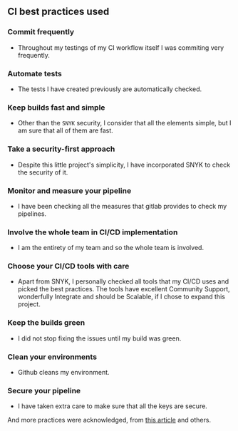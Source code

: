 ## CI best practices used

### Commit frequently

- Throughout my testings of my CI workflow itself I was commiting very frequently.

### Automate tests

- The tests I have created previously are automatically checked.

### Keep builds fast and simple

- Other than the `SNYK` security, I consider that all the elements simple, but I am sure that all of them are fast.

### Take a security-first approach

- Despite this little project's simplicity, I have incorporated SNYK to check the security of it.

### Monitor and measure your pipeline

- I have been checking all the measures that gitlab provides to check my pipelines.

### Involve the whole team in CI/CD implementation

- I am the entirety of my team and so the whole team is involved.

### Choose your CI/CD tools with care

- Apart from SNYK, I personally checked all tools that my CI/CD uses and picked the best practices. The tools have 
excellent Community Support, wonderfully Integrate and should be Scalable, if I chose to expand this project.

### Keep the builds green

- I did not stop fixing the issues until my build was green.

### Clean your environments

- Github cleans my environment.

### Secure your pipeline

- I have taken extra care to make sure that all the keys are secure.

And more practices were acknowledged, from [this article](https://www.jetbrains.com/teamcity/ci-cd-guide/ci-cd-best-practices/) 
and others.